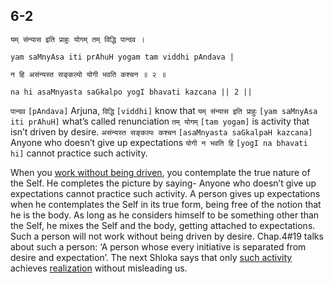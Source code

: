 ## 6-2


```shloka-sa
यम् संन्यास इति प्राहुः योगम् तम् विद्धि पान्दव ।
```
```shloka-sa-hk
yam saMnyAsa iti prAhuH yogam tam viddhi pAndava |
```
```shloka-sa
न हि असंन्यस्त सङ्कल्पो योगी भवति कश्चन ॥ २ ॥
```
```shloka-sa-hk
na hi asaMnyasta saGkalpo yogI bhavati kazcana || 2 ||
```

`पान्दव` `[pAndava]` Arjuna, `विद्धि` `[viddhi]` know that `यम् संन्यास इति प्राहुः` `[yam saMnyAsa iti prAhuH]` what’s called renunciation `तम् योगम्` `[tam yogam]` is activity that isn’t driven by desire. `असंन्यस्त सङ्कल्पः कश्चन` `[asaMnyasta saGkalpaH kazcana]` Anyone who doesn’t give up expectations `योगी न भवति हि` `[yogI na bhavati hi]` cannot practice such activity.



When you [work without being driven](karmayoga), you contemplate the true nature of the Self. He completes the picture by saying- Anyone who doesn’t give up expectations cannot practice such activity. 
A person gives up expectations when he contemplates the Self in its true form, being free of the notion that he is the body. As long as he considers himself to be something other than the Self, he mixes the Self and the body, getting attached to expectations. Such a person will not work without being driven by desire.
Chap.4#19 talks about such a person: ‘A person whose every initiative is separated from desire and expectation’.
The next Shloka says that only [such activity](karmayoga) achieves [realization](yoga_is_to_realize) without misleading us.

